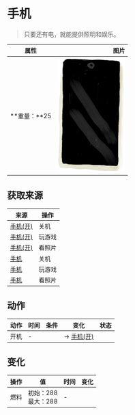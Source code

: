 # 手机  
> 只要还有电，就能提供照明和娱乐。  
  
  属性  |   图片   
 ----  |  ----:   
 **重量：**25  |  ![](Sprite/Phone.png)   
  
## 获取来源  
来源  |  操作  
----  |  ----  
[手机(开)](PhoneOn.md)  |  关机  
[手机(开)](PhoneOn.md)  |  玩游戏  
[手机(开)](PhoneOn.md)  |  看照片  
[手机](PhoneOnLight.md)  |  关机  
[手机](PhoneOnLight.md)  |  玩游戏  
[手机](PhoneOnLight.md)  |  看照片  
## 动作  
动作  |  时间  |  条件  |  变化  |  状态  
----  |  ----  |  ----  |  ----  |  ----  
开机<br>  |  -  |    |  → [手机(开)](PhoneOn.md)<br>  |    
## 变化   
操作  |  值  |  时间  |  变化  
----  |  ----  |  ----  |  ----  
燃料  |  初始：288<br>最大：288  |  -  |    
